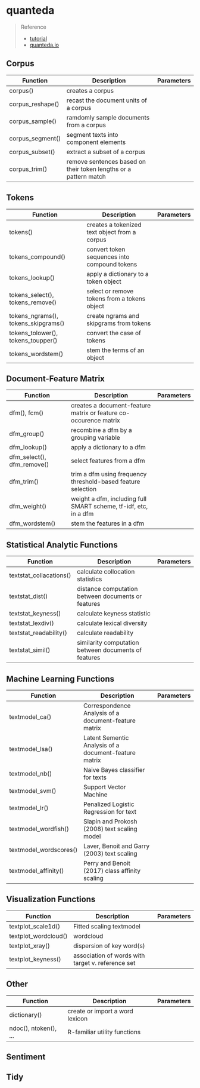 # quanteda

> Reference
> - [tutorial](https://tutorials.quanteda.io/)
> - [quanteda.io](https://quanteda.io/index.html)
## Corpus
Function | Description | Parameters
--- | --- | ---
corpus() | creates a corpus
corpus_reshape() | recast the document units of a corpus
corpus_sample() | ramdomly sample documents from a corpus
corpus_segment() | segment texts into component elements
corpus_subset() | extract a subset of a corpus
corpus_trim() | remove sentences based on their token lengths or a pattern match

## Tokens
Function | Description | Parameters
--- | --- | ---
tokens() | creates a tokenized text object from a corpus
tokens_compound() | convert token sequences into compound tokens
tokens_lookup() | apply a dictionary to a token object
tokens_select(), tokens_remove() | select or remove tokens from a tokens object
tokens_ngrams(), tokens_skipgrams() | create ngrams and skipgrams from tokens
tokens_tolower(), tokens_toupper() | convert the case of tokens
tokens_wordstem() | stem the terms of an object

## Document-Feature Matrix
Function | Description | Parameters
--- | --- | ---
dfm(), fcm() | creates a document-feature matrix or feature co-occurence matrix
dfm_group() | recombine a dfm by a grouping variable
dfm_lookup() | apply a dictionary to a dfm
dfm_select(), dfm_remove() | select features from a dfm
dfm_trim() | trim a dfm using frequency threshold-based feature selection
dfm_weight() | weight a dfm, including full SMART scheme, tf-idf, etc, in a dfm
dfm_wordstem() | stem the features in a dfm

## Statistical Analytic Functions
Function | Description | Parameters
--- | --- | ---
textstat_collacations() | calculate collocation statistics
textstat_dist() | distance computation between documents or features
textstat_keyness() | calculate keyness statistic
textstat_lexdiv() | calculate lexical diversity
textstat_readability() | calculate readability
textstat_simil() | similarity computation between documents of features

## Machine Learning Functions
Function | Description | Parameters
--- | --- | ---
textmodel_ca() | Correspondence Analysis of a document-feature matrix
textmodel_lsa() | Latent Sementic Analysis of a document-feature matrix
textmodel_nb() | Naive Bayes classifier for texts
textmodel_svm() | Support Vector Machine
textmodel_lr() | Penalized Logistic Regression for text
textmodel_wordfish() | Slapin and Prokosh (2008) text scaling model
textmodel_wordscores() | Laver, Benoit and Garry (2003) text scaling
textmodel_affinity() | Perry and Benoit (2017) class affinity scaling

## Visualization Functions
Function | Description | Parameters
--- | --- | ---
textplot_scale1d() | Fitted scaling textmodel
textplot_wordcloud() | wordcloud
textplot_xray() | dispersion of key word(s)
textplot_keyness() | association of words with target v. reference set

## Other
Function | Description | Parameters
--- | --- | ---
dictionary() | create or import a word lexicon
ndoc(), ntoken(), ... | R-familiar utility functions

## Sentiment

## Tidy
